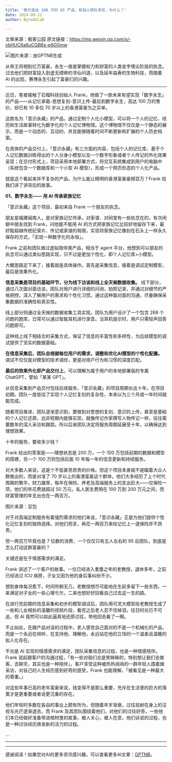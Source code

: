 ```yaml
---
title: '售价高达 100 万的 AI 产品，有钱人排队求买，为什么？'
date: 2024-09-22
author: ByteAILab

---
```


文章来源：极客公园
原文链接：https://mp.weixin.qq.com/s/-xbHUC6a6uCQB6s-p6G0mw

![图片来源：由GPTNB生成](http://www.jesonc.com/upload/8FD7B96F5E34993C64020C0DB54F4C00/1726811667745/lkhzF63NZFF6X9qVC9Sq7YeQKyj2.png)

从帝王将相到亿万富豪，永生一直是掌握权力和财富的人类金字塔尖阶层的执念。过去他们把财富投入到虚无缥缈的寻仙问道，以及延年益寿的生物科技，而随着 AI 的出现，赛博永生引起了富豪们的兴趣。

---


近日，笔者接触了石榴科技创始人 Frank，他做了一款未来有望实现「数字永生」的产品——从记忆承载-思想复刻-意识上传-最后到数字永生，高达 100 万的售价，却已有 10 多位 70 岁以上的香港富豪为之买单。

这款名为「意识永藏」的产品，通过定制个人化小模型，可以将一个人的记忆、经历和生活故事转化为数字化的个人记忆博物馆。这个博物馆不仅仅是一个静态的展示，而是一个动态的、互动的、并且能够随着时间不断更新和扩展的个人历史档案。

在具体的产品交付上，「意识永藏」有三方面的内容，包括个人的记忆库、基于个人记忆数据训练得出的个人分身小模型以及一个数字形象或者个人传记的外化效果呈现；在交付形式上，项目采用本地部署方式，将交互系统集成到用户的电脑中（系统包含一个数据库和一个小型 AI 模型），形成一个网页形态的个人化产品。

就是这个看起来并不复杂的产品，为什么能让精明的香港富豪豪掷百万？Frank 给我们讲了讲背后的故事。

**01、数字永生——**
**用 AI 传承家族记忆**

「意识永藏」这个项目，最初来自 Frank 一个朋友的执念。

朋友是福建闽南人，是对家族记忆传承，对家谱、对祠堂有一些执念在的，有次闲聊中朋友找到 Frank，问他能不能用 AI 的方式把家族记忆比较好地留存下来，最好能超越传统纪录片、传记或家谱的局限，实现将家族记忆像刻在石头上一样永久保存的方式，「实现一种数字化的永恒」。

Frank 之前和团队做过虚拟陪伴类产品，相当于 agent 平台，他想到可以朋友的执念可以通过类似思路实现，只不过是更加个性化，即个人记忆库+小模型。

大概思路定下来了，接着就是具体操作。首先是采集信息，接着是调试定制模型，最后是效果外化。

**信息采集是项目的基础环节，分为线下访谈和线上全天候数据收集。**
线下部分，通过八次面对面访谈，团队对用户进行详细的问询，拍照记录，并通过对细节的严格把控，深入了解用户的需求和个性化习惯。通过这种面对面的沟通，尽量确保采集数据的准确性和真实性。

线上部分则通过全天候的数据收集工具实现。团队为用户设计了一个包含 268 个问题的题库，日常可以通过智能耳机进行录音。当耳机提示时，用户只需轻声回答问题即可。

这种线上线下相结合的采集方式，保证了信息的丰富性和多样性，为后续模型的调试提供了坚实的数据基础。

**在信息采集后，团队会根据每位用户的需求，调整和优化AI模型的个性化配置。** 调试不仅仅是对模型的技术调优，更是对用户行为和习惯的深度匹配。

**最后的效果外化即产品交付上**，可以理解为属于用户的本地部署版的专属 ChatGPT，譬如「某某 GPT」。

从信息采集到产品交付包括后续服务，「意识永藏」的项目周期长达十年。在项目初期，团队一度低估了实现个人记忆复刻的复杂性，本来以为三个月或一年时间就能完成。

随着项目推进，团队逐渐意识到，要做到对思想的复刻、意识的上传，甚至是基础的个人记忆还原，远非短期内能够实现，就像传记作家撰写人物传记一样，往往需要数年的深入采访和跟踪。所以后来团队决定将服务周期延展至十年，以确保达到理想效果。

十年的服务，要收多少钱？

Frank 给出的答案是——理想状态是 200 万，一个 100 万包括前期的数据和模型的搭建，另一个 100 万则包括后面 10 年每一年的信息更新和持续服务。

对大多数人来说，这是个不低甚至昂贵的价格。但这个项目本身就不是瞄着大众人群推出的，而是对准了 70 岁以上的香港富豪这个群体，他们大多经历了上个时代周期的繁华，财力雄厚，每年在保险、养老及高端服务上的支出巨大——仅保险一项，他们的年花费就超过 50 万元，私人医生费用在 100 万到 200 万元之间，而财富管理的年支出也在一两百万。

图片来源：豆包

对于对高端定制服务有着强烈需求的他们来说，「意识永藏」正是为他们提供个性化记忆复刻的独特选择。对他们而言，再花一两百万来给记忆上一道保险并不昂贵。

但一两百万毕竟也是 7 位数的消费，一个仅仅只有五人左右的 95 后团队，到底是怎么打动这群富豪的？

关键还是在于情感需求的满足。

Frank 讲述了一个客户的故事。一位已经进入耄耋之年的老教授，退休多年，之前已经进过 ICU 病房，子女又因为他的身后事纠纷不少。

想到身体每况愈下，时间所剩无几，老教授想尽可能地在生前多留下一些东西，一来满足对子女的一些心理亏欠，二来也想好好回看自己过去这一生的路。

在进行完前期的信息采集和初步的模型调试后，团队用可灵大模型给老教授生成了一些和儿女相处的温馨的视频片段，看完之后老人忍不住掉泪，往日时光已不可追，但 AI 竟然可以如此逼真地还原过往，带他回去看了一眼。

不止如此，在跟产品对话的过程中，老人感觉自己面对的不是一个机械化的产品，而是一个永远在倾听、在支持他、理解他，永远站在他的立场的一个温柔且温暖的拟人化存在。

不光是 AI 实现的情感需求的满足，团队采集信息的过程，也是一种情感陪伴。Frank 说起跟客户的沟通过程，「有一些对我们总是笑眯眯的，特别想让我们去做客，去聊天，其实也是一种陪伴」，客户享受这种被热热闹闹的一群年轻人围着做采访，对自己的人生经历感到好奇的感受，Frank 也能理解，「被看见是一种最大的尊重。」

对这些年事已高的老年富豪来说，钱变得不是那么重要，充斥在生活里的巨大的落寞才是更重要或者说更沉重的存在。

他们年轻时多数在各自的事业上颇有所为，但随着年岁渐衰，过往投射在身上的注视与光芒逐渐退去，而 Frank 及其团队围绕着他们，对他们的过往好奇，一些他们本已经做好准备带进棺材里的故事，被人关心，被人在意，他们诉说的过程，也是一种过往经历焕发新的活力的过程。

...

---
---
感谢阅读！如果您对AI的更多资讯感兴趣，可以查看更多AI文章：[GPTNB](https://gptnb.com)。